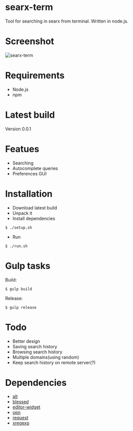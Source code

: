 # searx-term
Tool for searching in searx from terminal. Written in node.js.

# Screenshot
![searx-term](https://cloud.githubusercontent.com/assets/6804575/12012457/bafc48de-ad05-11e5-9986-9b473b969bad.gif "searx-term")

# Requirements
* Node.js
* npm

# Latest build
Version 0.0.1

# Featues
* Searching
* Autocomplete queries
* Preferences GUI

# Installation
* Download latest build
* Unpack it
* Install dependencies
```
$ ./setup.sh
```
* Run
```
$ ./run.sh
```

# Gulp tasks
Build:
```
$ gulp build
```

Release:
```
$ gulp release
```

# Todo
* Better design
* Saving search history
* Browsing search history
* Multiple domains(using random)
* Keep search history on remote server(?)

# Dependencies
* [alt](https://www.npmjs.com/package/alt)
* [blessed](https://www.npmjs.com/package/blessed)
* [editor-widget](https://www.npmjs.com/package/editor-widget)
* [opn](https://www.npmjs.com/package/opn)
* [request](https://www.npmjs.com/package/request)
* [xregexp](https://www.npmjs.com/package/xregexp)

